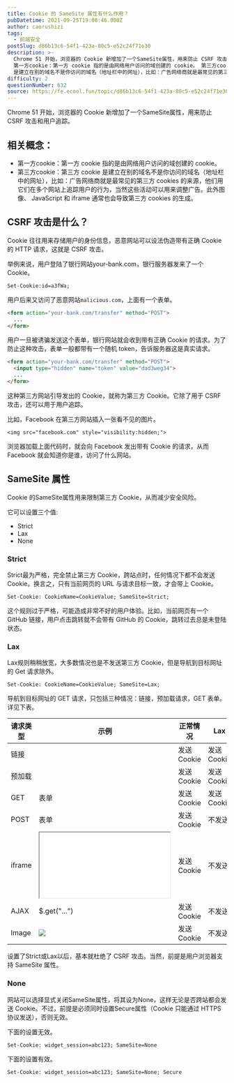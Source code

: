 ```yaml
---
title: Cookie 的 SameSite 属性有什么作用？
pubDatetime: 2021-09-25T19:06:46.000Z
author: caorushizi
tags:
  - 前端安全
postSlug: d86b13c6-54f1-423a-80c5-e52c24f71e30
description: >-
  Chrome 51 开始，浏览器的 Cookie 新增加了一个SameSite属性，用来防止 CSRF 攻击和用户追踪。 相关概念：
  第一方cookie：第一方 cookie 指的是由网络用户访问的域创建的 cookie。 第三方cookie：第三方 cookie
  是建立在别的域名不是你访问的域名（地址栏中的网址），比如：广告网络商就是最常见的第三方 cookies 的来源，他们用它们在多个网站上
difficulty: 2
questionNumber: 632
source: https://fe.ecool.fun/topic/d86b13c6-54f1-423a-80c5-e52c24f71e30
---
```


Chrome 51 开始，浏览器的 Cookie 新增加了一个SameSite属性，用来防止 CSRF 攻击和用户追踪。

## 相关概念：

* 第一方cookie：第一方 cookie 指的是由网络用户访问的域创建的 cookie。
* 第三方cookie：第三方 cookie 是建立在别的域名不是你访问的域名（地址栏中的网址），比如：广告网络商就是最常见的第三方 cookies 的来源，他们用它们在多个网站上追踪用户的行为，当然这些活动可以用来调整广告。此外图像、 JavaScript 和 iframe 通常也会导致第三方 cookies 的生成。

## CSRF 攻击是什么？

Cookie 往往用来存储用户的身份信息，恶意网站可以设法伪造带有正确 Cookie 的 HTTP 请求，这就是 CSRF 攻击。

举例来说，用户登陆了银行网站your-bank.com，银行服务器发来了一个 Cookie。

```
Set-Cookie:id=a3fWa;
```

用户后来又访问了恶意网站`malicious.com`，上面有一个表单。

```html
<form action="your-bank.com/transfer" method="POST">
  ...
</form>
```

用户一旦被诱骗发送这个表单，银行网站就会收到带有正确 Cookie 的请求。为了防止这种攻击，表单一般都带有一个随机 token，告诉服务器这是真实请求。

```html
<form action="your-bank.com/transfer" method="POST">
  <input type="hidden" name="token" value="dad3weg34">
  ...
</form>
```

这种第三方网站引导发出的 Cookie，就称为第三方 Cookie。它除了用于 CSRF 攻击，还可以用于用户追踪。

比如，Facebook 在第三方网站插入一张看不见的图片。

```
<img src="facebook.com" style="visibility:hidden;">
```

浏览器加载上面代码时，就会向 Facebook 发出带有 Cookie 的请求，从而 Facebook 就会知道你是谁，访问了什么网站。

## SameSite 属性

Cookie 的SameSite属性用来限制第三方 Cookie，从而减少安全风险。

它可以设置三个值:

* Strict
* Lax
* None

### Strict

Strict最为严格，完全禁止第三方 Cookie，跨站点时，任何情况下都不会发送 Cookie。换言之，只有当前网页的 URL 与请求目标一致，才会带上 Cookie。

```
Set-Cookie: CookieName=CookieValue; SameSite=Strict;
```

这个规则过于严格，可能造成非常不好的用户体验。比如，当前网页有一个 GitHub 链接，用户点击跳转就不会带有 GitHub 的 Cookie，跳转过去总是未登陆状态。

### Lax

Lax规则稍稍放宽，大多数情况也是不发送第三方 Cookie，但是导航到目标网址的 Get 请求除外。

```
Set-Cookie: CookieName=CookieValue; SameSite=Lax;
```

导航到目标网址的 GET 请求，只包括三种情况：链接，预加载请求，GET 表单。详见下表。

|请求类型|示例|正常情况|Lax|
|--|--|--|--|
|链接|	<a href="..."></a>|	发送 Cookie|	发送 Cookie|
|预加载|	<link rel="prerender" href="..."/>|	发送 Cookie|	发送 Cookie|
|GET| 表单	<form method="GET" action="...">|发送 Cookie|	发送 Cookie|
|POST| 表单	<form method="POST" action="...">	|发送 Cookie|	不发送|
|iframe|	<iframe src="..."></iframe>|	发送 Cookie	|不发送|
|AJAX|	$.get("...")	|发送 Cookie|	不发送|
|Image|	<img src="...">	|发送 Cookie|	不发送|

设置了Strict或Lax以后，基本就杜绝了 CSRF 攻击。当然，前提是用户浏览器支持 SameSite 属性。

### None

网站可以选择显式关闭SameSite属性，将其设为None，这样无论是否跨站都会发送 Cookie。不过，前提是必须同时设置Secure属性（Cookie 只能通过 HTTPS 协议发送），否则无效。

下面的设置无效。

```
Set-Cookie: widget_session=abc123; SameSite=None
```

下面的设置有效。

```
Set-Cookie: widget_session=abc123; SameSite=None; Secure
```


